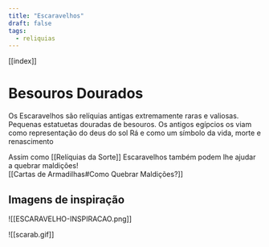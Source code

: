 ```yaml
---
title: "Escaravelhos"
draft: false
tags:
  - reliquias
---
```

[[index]]

# Besouros Dourados

Os Escaravelhos são relíquias antigas extremamente raras e valiosas.  
Pequenas estatuetas douradas de besouros. Os antigos egípcios os viam como representação do deus do sol Rá e como um símbolo da vida, morte e renascimento  

Assim como [[Relíquias da Sorte]] Escaravelhos também podem lhe ajudar a quebrar maldições!  
[[Cartas de Armadilhas#Como Quebrar Maldições?]]  
## Imagens de inspiração

![[ESCARAVELHO-INSPIRACAO.png]]

![[scarab.gif]]

